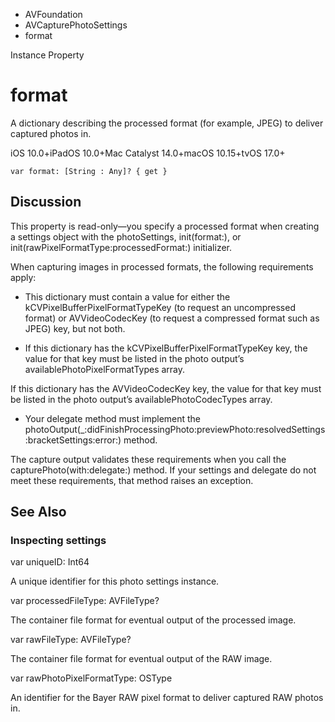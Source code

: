

- AVFoundation
- AVCapturePhotoSettings
-  format 

Instance Property

# format

A dictionary describing the processed format (for example, JPEG) to deliver captured photos in.

iOS 10.0+iPadOS 10.0+Mac Catalyst 14.0+macOS 10.15+tvOS 17.0+

``` source
var format: [String : Any]? { get }
```

## Discussion

This property is read-only—you specify a processed format when creating a settings object with the photoSettings, init(format:), or init(rawPixelFormatType:processedFormat:) initializer.

When capturing images in processed formats, the following requirements apply:

- This dictionary must contain a value for either the kCVPixelBufferPixelFormatTypeKey (to request an uncompressed format) or AVVideoCodecKey (to request a compressed format such as JPEG) key, but not both.

- If this dictionary has the kCVPixelBufferPixelFormatTypeKey key, the value for that key must be listed in the photo output’s availablePhotoPixelFormatTypes array.

If this dictionary has the AVVideoCodecKey key, the value for that key must be listed in the photo output’s availablePhotoCodecTypes array.

- Your delegate method must implement the photoOutput(_:didFinishProcessingPhoto:previewPhoto:resolvedSettings:bracketSettings:error:) method.

The capture output validates these requirements when you call the capturePhoto(with:delegate:) method. If your settings and delegate do not meet these requirements, that method raises an exception.

## See Also

### Inspecting settings

var uniqueID: Int64

A unique identifier for this photo settings instance.

var processedFileType: AVFileType?

The container file format for eventual output of the processed image.

var rawFileType: AVFileType?

The container file format for eventual output of the RAW image.

var rawPhotoPixelFormatType: OSType

An identifier for the Bayer RAW pixel format to deliver captured RAW photos in.

